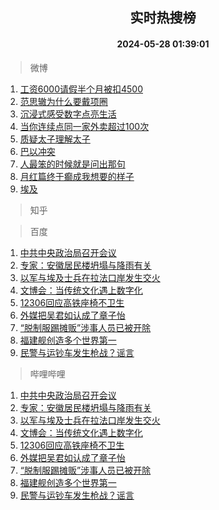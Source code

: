 <div align="center"><h2>实时热搜榜</h2><h4>2024-05-28 01:39:01</h4></div>

> 微博  

1. [工资6000请假半个月被扣4500](https://s.weibo.com/weibo?q=%23%E5%B7%A5%E8%B5%846000%E8%AF%B7%E5%81%87%E5%8D%8A%E4%B8%AA%E6%9C%88%E8%A2%AB%E6%89%A34500%23&t=31&band_rank=1&Refer=top)<br />
2. [范思辙为什么要戴项圈](https://s.weibo.com/weibo?q=%23%E8%8C%83%E6%80%9D%E8%BE%99%E4%B8%BA%E4%BB%80%E4%B9%88%E8%A6%81%E6%88%B4%E9%A1%B9%E5%9C%88%23&t=31&band_rank=2&Refer=top)<br />
3. [沉浸式感受数字点亮生活](https://s.weibo.com/weibo?q=%23%E6%B2%89%E6%B5%B8%E5%BC%8F%E6%84%9F%E5%8F%97%E6%95%B0%E5%AD%97%E7%82%B9%E4%BA%AE%E7%94%9F%E6%B4%BB%23&t=31&band_rank=3&Refer=top)<br />
4. [当你连续点同一家外卖超过100次](https://s.weibo.com/weibo?q=%23%E5%BD%93%E4%BD%A0%E8%BF%9E%E7%BB%AD%E7%82%B9%E5%90%8C%E4%B8%80%E5%AE%B6%E5%A4%96%E5%8D%96%E8%B6%85%E8%BF%87100%E6%AC%A1%23&t=31&band_rank=4&Refer=top)<br />
5. [质疑太子理解太子](https://s.weibo.com/weibo?q=%E8%B4%A8%E7%96%91%E5%A4%AA%E5%AD%90%E7%90%86%E8%A7%A3%E5%A4%AA%E5%AD%90&t=31&band_rank=5&Refer=top)<br />
6. [巴以冲突](https://s.weibo.com/weibo?q=%23%E5%B7%B4%E4%BB%A5%E5%86%B2%E7%AA%81%23&t=31&band_rank=6&Refer=top)<br />
7. [人最笨的时候就是问出那句](https://s.weibo.com/weibo?q=%E4%BA%BA%E6%9C%80%E7%AC%A8%E7%9A%84%E6%97%B6%E5%80%99%E5%B0%B1%E6%98%AF%E9%97%AE%E5%87%BA%E9%82%A3%E5%8F%A5&t=31&band_rank=7&Refer=top)<br />
8. [月红篇终于癫成我想要的样子](https://s.weibo.com/weibo?q=%E6%9C%88%E7%BA%A2%E7%AF%87%E7%BB%88%E4%BA%8E%E7%99%AB%E6%88%90%E6%88%91%E6%83%B3%E8%A6%81%E7%9A%84%E6%A0%B7%E5%AD%90&t=31&band_rank=8&Refer=top)<br />
9. [埃及](https://s.weibo.com/weibo?q=%E5%9F%83%E5%8F%8A&t=31&band_rank=9&Refer=top)<br />

> 知乎  


> 百度  

1. [中共中央政治局召开会议](https://www.baidu.com/s?wd=%E4%B8%AD%E5%85%B1%E4%B8%AD%E5%A4%AE%E6%94%BF%E6%B2%BB%E5%B1%80%E5%8F%AC%E5%BC%80%E4%BC%9A%E8%AE%AE&sa=fyb_news&rsv_dl=fyb_news)<br />
2. [专家：安徽居民楼坍塌与降雨有关](https://www.baidu.com/s?wd=%E4%B8%93%E5%AE%B6%EF%BC%9A%E5%AE%89%E5%BE%BD%E5%B1%85%E6%B0%91%E6%A5%BC%E5%9D%8D%E5%A1%8C%E4%B8%8E%E9%99%8D%E9%9B%A8%E6%9C%89%E5%85%B3&sa=fyb_news&rsv_dl=fyb_news)<br />
3. [以军与埃及士兵在拉法口岸发生交火](https://www.baidu.com/s?wd=%E4%BB%A5%E5%86%9B%E4%B8%8E%E5%9F%83%E5%8F%8A%E5%A3%AB%E5%85%B5%E5%9C%A8%E6%8B%89%E6%B3%95%E5%8F%A3%E5%B2%B8%E5%8F%91%E7%94%9F%E4%BA%A4%E7%81%AB&sa=fyb_news&rsv_dl=fyb_news)<br />
4. [文博会：当传统文化遇上数字化](https://www.baidu.com/s?wd=%E6%96%87%E5%8D%9A%E4%BC%9A%EF%BC%9A%E5%BD%93%E4%BC%A0%E7%BB%9F%E6%96%87%E5%8C%96%E9%81%87%E4%B8%8A%E6%95%B0%E5%AD%97%E5%8C%96&sa=fyb_news&rsv_dl=fyb_news)<br />
5. [12306回应高铁座椅不卫生](https://www.baidu.com/s?wd=12306%E5%9B%9E%E5%BA%94%E9%AB%98%E9%93%81%E5%BA%A7%E6%A4%85%E4%B8%8D%E5%8D%AB%E7%94%9F&sa=fyb_news&rsv_dl=fyb_news)<br />
6. [外媒把吴君如认成了章子怡](https://www.baidu.com/s?wd=%E5%A4%96%E5%AA%92%E6%8A%8A%E5%90%B4%E5%90%9B%E5%A6%82%E8%AE%A4%E6%88%90%E4%BA%86%E7%AB%A0%E5%AD%90%E6%80%A1&sa=fyb_news&rsv_dl=fyb_news)<br />
7. [“脱制服踢摊贩”涉事人员已被开除](https://www.baidu.com/s?wd=%E2%80%9C%E8%84%B1%E5%88%B6%E6%9C%8D%E8%B8%A2%E6%91%8A%E8%B4%A9%E2%80%9D%E6%B6%89%E4%BA%8B%E4%BA%BA%E5%91%98%E5%B7%B2%E8%A2%AB%E5%BC%80%E9%99%A4&sa=fyb_news&rsv_dl=fyb_news)<br />
8. [福建舰创造多个世界第一](https://www.baidu.com/s?wd=%E7%A6%8F%E5%BB%BA%E8%88%B0%E5%88%9B%E9%80%A0%E5%A4%9A%E4%B8%AA%E4%B8%96%E7%95%8C%E7%AC%AC%E4%B8%80&sa=fyb_news&rsv_dl=fyb_news)<br />
9. [民警与运钞车发生枪战？谣言](https://www.baidu.com/s?wd=%E6%B0%91%E8%AD%A6%E4%B8%8E%E8%BF%90%E9%92%9E%E8%BD%A6%E5%8F%91%E7%94%9F%E6%9E%AA%E6%88%98%EF%BC%9F%E8%B0%A3%E8%A8%80&sa=fyb_news&rsv_dl=fyb_news)<br />

> 哔哩哔哩  

1. [中共中央政治局召开会议](https://www.baidu.com/s?wd=%E4%B8%AD%E5%85%B1%E4%B8%AD%E5%A4%AE%E6%94%BF%E6%B2%BB%E5%B1%80%E5%8F%AC%E5%BC%80%E4%BC%9A%E8%AE%AE&sa=fyb_news&rsv_dl=fyb_news)<br />
2. [专家：安徽居民楼坍塌与降雨有关](https://www.baidu.com/s?wd=%E4%B8%93%E5%AE%B6%EF%BC%9A%E5%AE%89%E5%BE%BD%E5%B1%85%E6%B0%91%E6%A5%BC%E5%9D%8D%E5%A1%8C%E4%B8%8E%E9%99%8D%E9%9B%A8%E6%9C%89%E5%85%B3&sa=fyb_news&rsv_dl=fyb_news)<br />
3. [以军与埃及士兵在拉法口岸发生交火](https://www.baidu.com/s?wd=%E4%BB%A5%E5%86%9B%E4%B8%8E%E5%9F%83%E5%8F%8A%E5%A3%AB%E5%85%B5%E5%9C%A8%E6%8B%89%E6%B3%95%E5%8F%A3%E5%B2%B8%E5%8F%91%E7%94%9F%E4%BA%A4%E7%81%AB&sa=fyb_news&rsv_dl=fyb_news)<br />
4. [文博会：当传统文化遇上数字化](https://www.baidu.com/s?wd=%E6%96%87%E5%8D%9A%E4%BC%9A%EF%BC%9A%E5%BD%93%E4%BC%A0%E7%BB%9F%E6%96%87%E5%8C%96%E9%81%87%E4%B8%8A%E6%95%B0%E5%AD%97%E5%8C%96&sa=fyb_news&rsv_dl=fyb_news)<br />
5. [12306回应高铁座椅不卫生](https://www.baidu.com/s?wd=12306%E5%9B%9E%E5%BA%94%E9%AB%98%E9%93%81%E5%BA%A7%E6%A4%85%E4%B8%8D%E5%8D%AB%E7%94%9F&sa=fyb_news&rsv_dl=fyb_news)<br />
6. [外媒把吴君如认成了章子怡](https://www.baidu.com/s?wd=%E5%A4%96%E5%AA%92%E6%8A%8A%E5%90%B4%E5%90%9B%E5%A6%82%E8%AE%A4%E6%88%90%E4%BA%86%E7%AB%A0%E5%AD%90%E6%80%A1&sa=fyb_news&rsv_dl=fyb_news)<br />
7. [“脱制服踢摊贩”涉事人员已被开除](https://www.baidu.com/s?wd=%E2%80%9C%E8%84%B1%E5%88%B6%E6%9C%8D%E8%B8%A2%E6%91%8A%E8%B4%A9%E2%80%9D%E6%B6%89%E4%BA%8B%E4%BA%BA%E5%91%98%E5%B7%B2%E8%A2%AB%E5%BC%80%E9%99%A4&sa=fyb_news&rsv_dl=fyb_news)<br />
8. [福建舰创造多个世界第一](https://www.baidu.com/s?wd=%E7%A6%8F%E5%BB%BA%E8%88%B0%E5%88%9B%E9%80%A0%E5%A4%9A%E4%B8%AA%E4%B8%96%E7%95%8C%E7%AC%AC%E4%B8%80&sa=fyb_news&rsv_dl=fyb_news)<br />
9. [民警与运钞车发生枪战？谣言](https://www.baidu.com/s?wd=%E6%B0%91%E8%AD%A6%E4%B8%8E%E8%BF%90%E9%92%9E%E8%BD%A6%E5%8F%91%E7%94%9F%E6%9E%AA%E6%88%98%EF%BC%9F%E8%B0%A3%E8%A8%80&sa=fyb_news&rsv_dl=fyb_news)<br />
